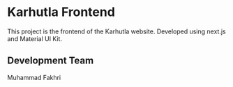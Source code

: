 # Karhutla Frontend

This project is the frontend of the Karhutla website. Developed using next.js and Material UI Kit.

## Development Team
Muhammad Fakhri